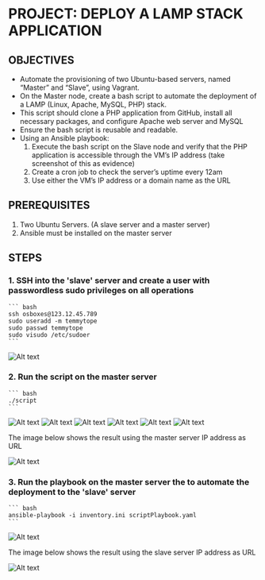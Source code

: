 # PROJECT: DEPLOY A LAMP STACK APPLICATION

## OBJECTIVES

* Automate the provisioning of two Ubuntu-based servers, named “Master” and “Slave”, using Vagrant.
* On the Master node, create a bash script to automate the deployment of a LAMP (Linux, Apache, MySQL, PHP) stack.
* This script should clone a PHP application from GitHub, install all necessary packages, and configure Apache web server and MySQL
* Ensure the bash script is reusable and readable.
* Using an Ansible playbook:
    1. Execute the bash script on the Slave node and verify that the PHP application is accessible through the VM’s IP address (take screenshot of this as evidence)
    2. Create a cron job to check the server’s uptime every 12am
    3. Use either the VM’s IP address or a domain name as the URL

## PREREQUISITES

1. Two Ubuntu Servers. (A slave server and a master server)
2. Ansible must be installed on the master server

## STEPS

### 1. SSH into the 'slave' server and create a user with passwordless sudo privileges on all operations

    ``` bash
    ssh osboxes@123.12.45.789
    sudo useradd -m temmytope
    sudo passwd temmytope
    sudo visudo /etc/sudoer
    ```
![Alt text](./images/passwdless_sudo_user.png)

### 2. Run the script on the master server

    ``` bash
    ./script
    ```
![Alt text](./images/script1.png)
![Alt text](./images/script2.png)
![Alt text](./images/script3.png)
![Alt text](./images/script4.png)
![Alt text](./images/script5.png)
![Alt text](./images/script6.png)

The image below shows the result using the master server IP address as URL

![Alt text](./images/laravelpageMaster.png)

### 3. Run the playbook on the master server the to automate  the deployment to the 'slave' server

    ``` bash
    ansible-playbook -i inventory.ini scriptPlaybook.yaml
    ```
![Alt text](./images/playbookscreen.png)

The image below shows the result using the slave server IP address as URL

![Alt text](./images/slaveip.png)
